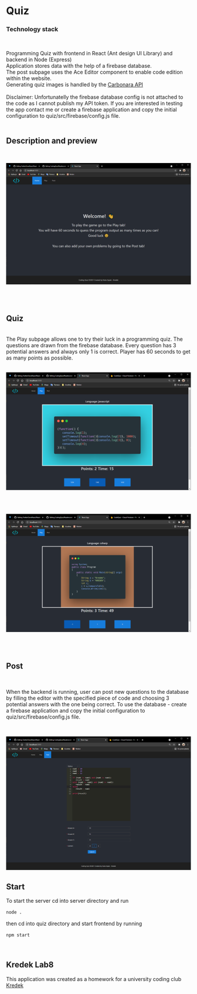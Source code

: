 # Quiz



### Technology stack
</br>

Programming Quiz with frontend in React (Ant design UI Library) and backend in Node (Express) </br>
Application stores data with the help of a firebase database. </br>
The post subpage uses the Ace Editor component to enable code edition within the website. </br>
Generating quiz images is handled by the [Carbonara API](https://github.com/petersolopov/carbonara) </br> </br>
Disclaimer: Unfortunatelly the firebase database config is not attached to the code as I cannot publish my API token. If you are interested in testing the app contact me or create a firebase application and copy the initial configuration to quiz/src/firebase/config.js file.
</br>
</br>

## Description and preview
</br>

![](git-images/1.png)

 </br> </br>

## Quiz

</br>
The Play subpage allows one to try their luck in a programming quiz. The questions are drawn from the firebase database. Every question has 3 potential answers and always only 1 is correct. Player has 60 seconds to get as many points as possible.
</br></br>

![](git-images/2.png)

</br></br>

![](git-images/3.png)


 </br>
  </br>

## Post
</br>

When the backend is running, user can post new questions to the database by filling the editor with the specified piece of code and choosing 3 potential answers with the one being correct. To use the database - create a firebase application and copy the initial configuration to quiz/src/firebase/config.js file.

</br>

![](git-images/4.png)

## Start

To start the server cd into server directory and run
```bash
node .
```

then cd into quiz directory and start frontend by running
```bash
npm start
```

</br>

## Kredek Lab8

This application was created as a homework for a university coding club [Kredek](https://www.facebook.com/KNKredek)

</br>
